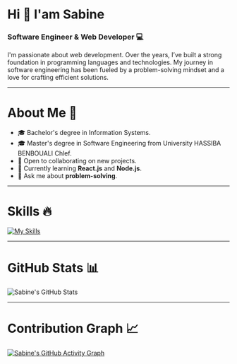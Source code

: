 # Hi 👋 I'am Sabine

### Software Engineer & Web Developer 💻
I'm passionate about web development. Over the years, I’ve built a strong foundation in programming languages and technologies. My journey in software engineering has been fueled by a problem-solving mindset and a love for crafting efficient solutions.

---

# About Me 👩
- 🎓 Bachelor's degree in Information Systems.
- 🎓 Master's degree in Software Engineering from University HASSIBA BENBOUALI Chlef.
- 👯 Open to collaborating on new projects.
- 🌱 Currently learning **React.js** and **Node.js**.
- 💬 Ask me about **problem-solving**.

---

# Skills 🔥
[![My Skills](https://skillicons.dev/icons?i=figma,js,html,css,pug,java,c,cpp,nodejs,expressjs,react,mysql,mongodb,heroku,docker,vscode,git,linux,discord)](https://skillicons.dev)

---

# GitHub Stats 📊

![Sabine's GitHub Stats](https://github-readme-stats.vercel.app/api?username=SabineBen&show_icons=true&theme=radical&hide=issues)

---

# Contribution Graph 📈

[![Sabine's GitHub Activity Graph](https://github-readme-activity-graph.vercel.app/graph?username=SabineBen&theme=react-dark)](https://github.com/ashutosh00710/github-readme-activity-graph)
